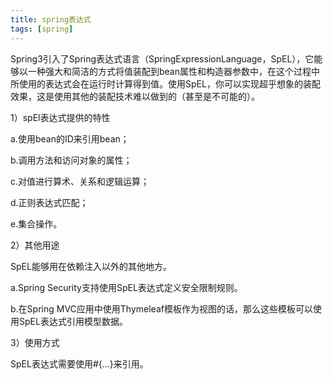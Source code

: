 ```yaml
---
title: spring表达式
tags: [spring]
---
```


Spring3引入了Spring表达式语言（SpringExpressionLanguage，SpEL），它能够以一种强大和简洁的方式将值装配到bean属性和构造器参数中，在这个过程中所使用的表达式会在运行时计算得到值。使用SpEL，你可以实现超乎想象的装配效果，这是使用其他的装配技术难以做到的（甚至是不可能的）。

1）spEl表达式提供的特性

a.使用bean的ID来引用bean；

b.调用方法和访问对象的属性；

c.对值进行算术、关系和逻辑运算；

d.正则表达式匹配；

e.集合操作。

2）其他用途

SpEL能够用在依赖注入以外的其他地方。

a.Spring Security支持使用SpEL表达式定义安全限制规则。

b.在Spring MVC应用中使用Thymeleaf模板作为视图的话，那么这些模板可以使用SpEL表达式引用模型数据。

3）使用方式

SpEL表达式需要使用#{...}来引用。